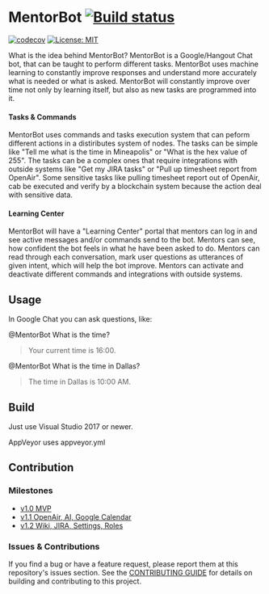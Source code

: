 # MentorBot [![Build status](https://ci.appveyor.com/api/projects/status/0sjergot9u18yu4o/branch/master?svg=true)](https://ci.appveyor.com/project/rosenkolev/mentorbot/branch/master)
[![codecov](https://codecov.io/gh/MentorSource/mentorbot/branch/master/graph/badge.svg)](https://codecov.io/gh/MentorSource/mentorbot)
[![License: MIT](https://img.shields.io/badge/License-MIT-blue.svg)](LICENSE)

What is the idea behind MentorBot? MentorBot is a Google/Hangout Chat bot, that can be taught to perform different tasks.
MentorBot uses machine learning to constantly improve responses and understand more accurately what is needed or what is asked.
MentorBot will constantly improve over time not only by learning itself, but also as new tasks are programmed into it.

#### Tasks & Commands

MentorBot uses commands and tasks execution system that can peform different actions in a distiributes system of nodes.
The tasks can be simple like "Tell me what is the time in Mineapolis" or "What is the hex value of 255".
The tasks can be a complex ones that require integrations with outside systems like "Get my JIRA tasks" or "Pull up timesheet report from OpenAir".
Some sensitive tasks like pulling timesheet report out of OpenAir, cab be executed and verify by a blockchain system because the action deal with sensitive data.

#### Learning Center

MentorBot will have a "Learning Center" portal that mentors can log in and see active messages and/or commands send to the bot.
Mentors can see, how confident the bot feels in what he have been asked to do. Mentors can read through each conversation, mark user questions as utterances of given intent, which will help the bot improve.
Mentors can activate and deactivate different commands and integrations with outside systems.

## Usage

In Google Chat you can ask questions, like:

@MentorBot What is the time?
> Your current time is 16:00.

@MentorBot What is the time in Dallas?
> The time in Dallas is 10:00 AM.

## Build

Just use Visual Studio 2017 or newer.

AppVeyor uses appveyor.yml

## Contribution

### Milestones
* [v1.0 MVP](https://github.com/MentorSource/mentorbot/milestone/1?closed=1)
* [v1.1 OpenAir, AI, Google Calendar](https://github.com/MentorSource/mentorbot/milestone/2?closed=1)
* [v1.2 Wiki, JIRA, Settings, Roles](https://github.com/MentorSource/mentorbot/milestone/3?closed=1)

### Issues & Contributions

If you find a bug or have a feature request, please report them at this repository's issues section. See the [CONTRIBUTING GUIDE](CONTRIBUTING.md) for details on building and contributing to this project.